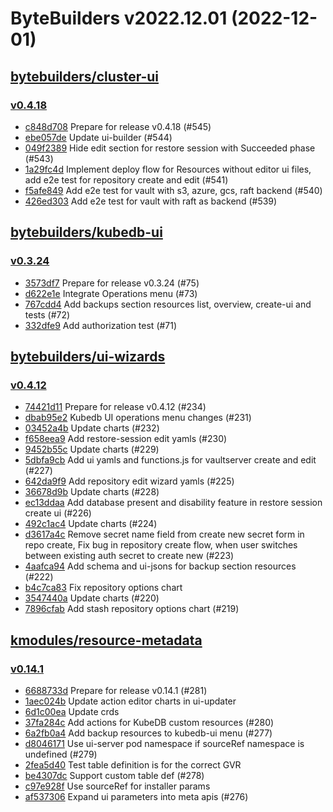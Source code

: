 # ByteBuilders v2022.12.01 (2022-12-01)


## [bytebuilders/cluster-ui](https://github.com/bytebuilders/cluster-ui)

### [v0.4.18](https://github.com/bytebuilders/cluster-ui/releases/tag/v0.4.18)

- [c848d708](https://github.com/bytebuilders/cluster-ui/commit/c848d708) Prepare for release v0.4.18 (#545)
- [ebe057de](https://github.com/bytebuilders/cluster-ui/commit/ebe057de) Update ui-builder (#544)
- [049f2389](https://github.com/bytebuilders/cluster-ui/commit/049f2389) Hide edit section for restore session with Succeeded phase (#543)
- [1a29fc4d](https://github.com/bytebuilders/cluster-ui/commit/1a29fc4d) Implement deploy flow for Resources without editor ui files, add e2e test for repository create and edit  (#541)
- [f5afe849](https://github.com/bytebuilders/cluster-ui/commit/f5afe849) Add e2e test for vault with s3, azure, gcs, raft backend  (#540)
- [426ed303](https://github.com/bytebuilders/cluster-ui/commit/426ed303) Add e2e test for vault with raft as backend (#539)



## [bytebuilders/kubedb-ui](https://github.com/bytebuilders/kubedb-ui)

### [v0.3.24](https://github.com/bytebuilders/kubedb-ui/releases/tag/v0.3.24)

- [3573df7](https://github.com/bytebuilders/kubedb-ui/commit/3573df7) Prepare for release v0.3.24 (#75)
- [d622e1e](https://github.com/bytebuilders/kubedb-ui/commit/d622e1e) Integrate Operations menu (#73)
- [767cdd4](https://github.com/bytebuilders/kubedb-ui/commit/767cdd4) Add backups section resources list, overview, create-ui and tests (#72)
- [332dfe9](https://github.com/bytebuilders/kubedb-ui/commit/332dfe9) Add authorization test (#71)



## [bytebuilders/ui-wizards](https://github.com/bytebuilders/ui-wizards)

### [v0.4.12](https://github.com/bytebuilders/ui-wizards/releases/tag/v0.4.12)

- [74421d11](https://github.com/bytebuilders/ui-wizards/commit/74421d11) Prepare for release v0.4.12 (#234)
- [dbab95e2](https://github.com/bytebuilders/ui-wizards/commit/dbab95e2) Kubedb UI operations menu changes (#231)
- [03452a4b](https://github.com/bytebuilders/ui-wizards/commit/03452a4b) Update charts (#232)
- [f658eea9](https://github.com/bytebuilders/ui-wizards/commit/f658eea9) Add restore-session edit yamls (#230)
- [9452b55c](https://github.com/bytebuilders/ui-wizards/commit/9452b55c) Update charts (#229)
- [5dbfa9cb](https://github.com/bytebuilders/ui-wizards/commit/5dbfa9cb) Add ui yamls and functions.js for vaultserver create and edit (#227)
- [642da9f9](https://github.com/bytebuilders/ui-wizards/commit/642da9f9) Add repository edit wizard yamls  (#225)
- [36678d9b](https://github.com/bytebuilders/ui-wizards/commit/36678d9b) Update charts (#228)
- [ec13ddaa](https://github.com/bytebuilders/ui-wizards/commit/ec13ddaa) Add database present and disability feature in restore session create ui (#226)
- [492c1ac4](https://github.com/bytebuilders/ui-wizards/commit/492c1ac4) Update charts (#224)
- [d3617a4c](https://github.com/bytebuilders/ui-wizards/commit/d3617a4c) Remove secret name field from create new secret form in repo create, Fix bug in repository create flow, when user switches between existing auth secret to create new (#223)
- [4aafca94](https://github.com/bytebuilders/ui-wizards/commit/4aafca94) Add schema and ui-jsons for backup section resources (#222)
- [b4c7ca83](https://github.com/bytebuilders/ui-wizards/commit/b4c7ca83) Fix repository options chart
- [3547440a](https://github.com/bytebuilders/ui-wizards/commit/3547440a) Update charts (#220)
- [7896cfab](https://github.com/bytebuilders/ui-wizards/commit/7896cfab) Add stash repository options chart (#219)



## [kmodules/resource-metadata](https://github.com/kmodules/resource-metadata)

### [v0.14.1](https://github.com/kmodules/resource-metadata/releases/tag/v0.14.1)

- [6688733d](https://github.com/kmodules/resource-metadata/commit/6688733d) Prepare for release v0.14.1 (#281)
- [1aec024b](https://github.com/kmodules/resource-metadata/commit/1aec024b) Update action editor charts in ui-updater
- [6d1c00ea](https://github.com/kmodules/resource-metadata/commit/6d1c00ea) Update crds
- [37fa284c](https://github.com/kmodules/resource-metadata/commit/37fa284c) Add actions for KubeDB custom resources (#280)
- [6a2fb0a4](https://github.com/kmodules/resource-metadata/commit/6a2fb0a4) Add backup resources to kubedb-ui menu (#277)
- [d8046171](https://github.com/kmodules/resource-metadata/commit/d8046171) Use ui-server pod namespace if sourceRef namespace is undefined (#279)
- [2fea5d40](https://github.com/kmodules/resource-metadata/commit/2fea5d40) Test table definition is for the correct GVR
- [be4307dc](https://github.com/kmodules/resource-metadata/commit/be4307dc) Support custom table def (#278)
- [c97e928f](https://github.com/kmodules/resource-metadata/commit/c97e928f) Use sourceRef for installer params
- [af537306](https://github.com/kmodules/resource-metadata/commit/af537306) Expand ui parameters into meta apis (#276)



